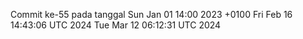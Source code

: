 Commit ke-55 pada tanggal Sun Jan 01 14:00 2023 +0100
Fri Feb 16 14:43:06 UTC 2024
Tue Mar 12 06:12:31 UTC 2024
